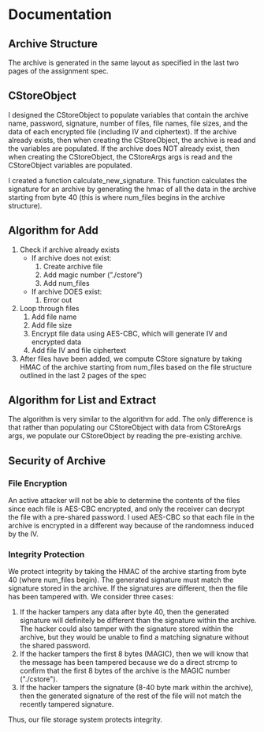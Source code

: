 # **Documentation**

## Archive Structure 

The archive is generated in the same layout as specified in the last two pages of the assignment spec.

## CStoreObject

I designed the CStoreObject to populate variables that contain the archive name, password, signature, number of files, file names, file sizes, and the data of each encrypted file (including IV and ciphertext). If the archive already exists, then when creating the CStoreObject, the archive is read and the variables are populated. If the archive does NOT already exist, then when creating the CStoreObject, the CStoreArgs args is read and the CStoreObject variables are populated.

I created a function calculate_new_signature. This function calculates the signature for an archive by generating the hmac of all the data in the archive starting from byte 40 (this is where num_files begins in the archive structure).


## Algorithm for Add

1. Check if archive already exists 
    - If archive does not exist: 
        1. Create archive file
        2. Add magic number (”./cstore”)
        3. Add num_files
    - If archive DOES exist: 
        1. Error out
2. Loop through files
    1. Add file name
    2. Add file size
    3. Encrypt file data using AES-CBC, which will generate IV and encrypted data
    3. Add file IV and file ciphertext
3. After files have been added, we compute CStore signature by taking HMAC of the archive starting from num_files based on the file structure outlined in the last 2 pages of the spec

## Algorithm for List and Extract

The algorithm is very similar to the algorithm for add. The only difference is that rather than populating our CStoreObject with data from CStoreArgs args, we populate our CStoreObject by reading the pre-existing archive.

## Security of Archive

### File Encryption

An active attacker will not be able to determine the contents of the files since each file is AES-CBC encrypted, and only the receiver can decrypt the file with a pre-shared password. I used AES-CBC so that each file in the archive is encrypted in a different way because of the randomness induced by the IV.

### Integrity Protection

We protect integrity by taking the HMAC of the archive starting from byte 40 (where num_files begin). The generated signature must match the signature stored in the archive. If the signatures are different, then the file has been tampered with. We consider three cases:

1. If the hacker tampers any data after byte 40, then the generated signature will definitely be different than the signature within the archive. The hacker could also tamper with the signature stored within the archive, but they would be unable to find a matching signature without the shared password.
2. If the hacker tampers the first 8 bytes (MAGIC), then we will know that the message has been tampered because we do a direct strcmp to confirm that the first 8 bytes of the archive is the MAGIC number ("./cstore").
3. If the hacker tampers the signature (8-40 byte mark within the archive), then the generated signature of the rest of the file will not match the recently tampered signature.

Thus, our file storage system protects integrity.